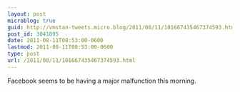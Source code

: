 ```yaml
---
layout: post
microblog: true
guid: http://vmstan-tweets.micro.blog/2011/08/11/101667435467374593.html
post_id: 3041095
date: 2011-08-11T08:53:00-0600
lastmod: 2011-08-11T08:53:00-0600
type: post
url: /2011/08/11/101667435467374593.html
---
```

Facebook seems to be having a major malfunction this morning.
